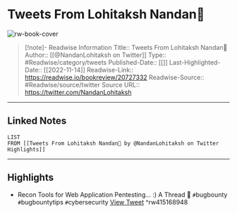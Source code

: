 # Tweets From Lohitaksh Nandan

![rw-book-cover](https://pbs.twimg.com/profile_images/1784552014313324544/RCUtZaZq.jpg)
<br>
>[!note]- Readwise Information
>Title:: Tweets From Lohitaksh Nandan
>Author:: [[@NandanLohitaksh on Twitter]]
>Type:: #Readwise/category/tweets
>Published-Date:: [[]]
>Last-Highlighted-Date:: [[2022-11-14]]
>Readwise-Link:: https://readwise.io/bookreview/20727332
>Readwise-Source:: #Readwise/source/twitter
>Source URL:: https://twitter.com/NandanLohitaksh
--- 

## Linked Notes
```dataview
LIST
FROM [[Tweets From Lohitaksh Nandan by @NandanLohitaksh on Twitter Highlights]]
```

---

## Highlights
- Recon Tools for Web Application Pentesting... :)
  A Thread 🧵
  `#`bugbounty `#`bugbountytips `#`cybersecurity [View Tweet](https://readwise.io/open/415168948) ^rw415168948
